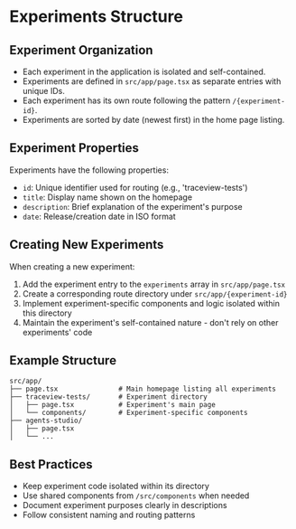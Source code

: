 # Experiments Structure

## Experiment Organization

- Each experiment in the application is isolated and self-contained.
- Experiments are defined in `src/app/page.tsx` as separate entries with unique IDs.
- Each experiment has its own route following the pattern `/{experiment-id}`.
- Experiments are sorted by date (newest first) in the home page listing.

## Experiment Properties

Experiments have the following properties:
- `id`: Unique identifier used for routing (e.g., 'traceview-tests')
- `title`: Display name shown on the homepage
- `description`: Brief explanation of the experiment's purpose
- `date`: Release/creation date in ISO format

## Creating New Experiments

When creating a new experiment:
1. Add the experiment entry to the `experiments` array in `src/app/page.tsx`
2. Create a corresponding route directory under `src/app/{experiment-id}`
3. Implement experiment-specific components and logic isolated within this directory
4. Maintain the experiment's self-contained nature - don't rely on other experiments' code

## Example Structure

```
src/app/
├── page.tsx               # Main homepage listing all experiments
├── traceview-tests/       # Experiment directory
│   ├── page.tsx           # Experiment's main page
│   └── components/        # Experiment-specific components
├── agents-studio/
│   ├── page.tsx
│   └── ...
```

## Best Practices

- Keep experiment code isolated within its directory
- Use shared components from `/src/components` when needed
- Document experiment purposes clearly in descriptions
- Follow consistent naming and routing patterns 